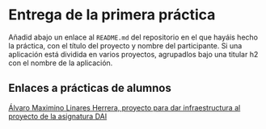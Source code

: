 # Entrega de la primera práctica

Añadid abajo un enlace al `README.md` del repositorio en el que hayáis hecho la práctica, con el título del proyecto y nombre del participante. Si una aplicación está dividida en varios proyectos, agrupadlos bajo una titular h2 con el nombre de la aplicación.

## Enlaces a prácticas de alumnos

[Álvaro Maximino Linares Herrera, proyecto para dar infraestructura al proyecto de la asignatura DAI](https://github.com/Lynares/proyecto-IV/blob/master/README.md)

